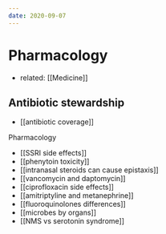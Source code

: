 ```yaml
---
date: 2020-09-07
---
```


# Pharmacology

- related: [[Medicine]]

## Antibiotic stewardship

- [[antibiotic coverage]]

Pharmacology

- [[SSRI side effects]]
- [[phenytoin toxicity]]
- [[intranasal steroids can cause epistaxis]]
- [[vancomycin and daptomycin]]
- [[ciprofloxacin side effects]]
- [[amitriptyline and metanephrine]]
- [[fluoroquinolones differences]]
- [[microbes by organs]]
- [[NMS vs serotonin syndrome]]
